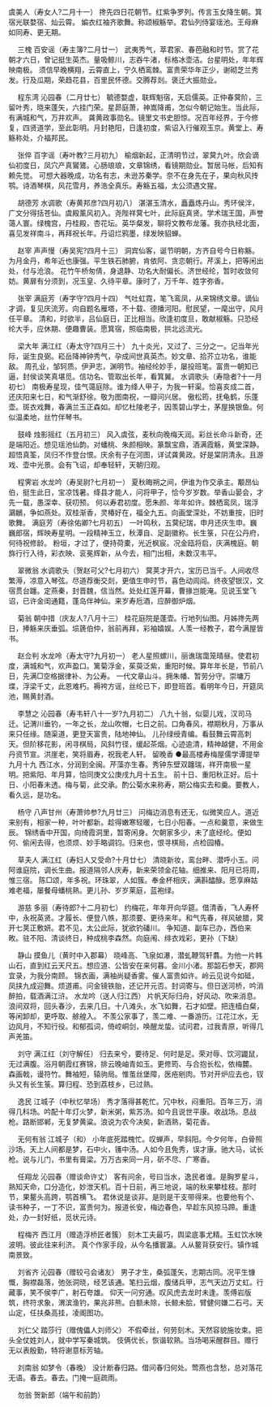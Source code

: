 <!-- { "loadSidebar": true } -->
虞美人（寿女人?二月十一）
搀先四日花朝节。红紫争罗列。传言玉女降生朝。箕宿光联婺宿、灿云霄。 
媥衣红袖齐歌舞。称颂椒觞举。君仙列侍宴瑶池。王母麻如同寿、更无期。 

　
三槐
百安谣（寿主簿?二月廿一）
武夷秀气，萃君家、春芭融和时节。赏了花朝才六日，曾记挺生英杰。量吸鲸川，志吞牛渚，标格冰壶洁。台星明处，年年辉映南极。 
须信早晚横翔，云霄直上，宁久栖鸾棘。富贵荣华年正少，谢砌芝兰秀发。行及瓜期，荣趋花县，百里民怀德。交腾荐剡。褒迁大振勋业。 

　
程东湾
沁园春（二月廿七）
毓德婺虚，联辉魁宿，天启儒英。正仲春蓂阶，三留叶秀，晓来蓬矢，六挂门荣。星昴庭萧，神嵩降甫，怎似今朝记始生。当此际，有满城和气，万井欢声。 
龚黄政事勋名。镜里文书史胆惊。况百年经界，于今修复，四贤道学，至此彰明。月封艳阳，日逢初度，紫诏入行催观玉京。黄堂上、寿觞称处，介福邦民。 

　
张倅
百字谣（寿叶教?三月初九）
榆烟新起，正清明节过，翠蓂九叶。欣会谪仙初度日，凤穴产真鸑鷟。心肠琅琅，文章锦绣，看镜期勋业。暂居马帐，后知有赖先觉。 
可想大器晚成，功名有志，未逊苏秦学。奈不在身先在子，果向秋风抟鹗。诗酒琴棋，风花雪月，养浩全真乐。寿觞五福，太公须遇文猩。 

　
胡德芳
水调歌（寿黄邦彦?四月初八）
湛湛玉清水，矗矗炼丹山。秀环侯泮，广文分得括苍仙。虞殿薰风初入。尧陛祥蓂七叶，此际庭真贤。学术瑞王国，声誉蔼人寰。绿槐宫，丹桂殿，杏花坛。英华粲发，聊将文教布龙藩。我亦执经北面，喜见发祥南斗，再拜祝长年。丹诏烂鸦墨，绿发映貂蝉。 

　
赵宰
声声慢（寿吴宪?四月十三）
洞宾仙客，诞节明朝，方齐自号今日称觞。为月金丹，希年近也康强。平生铁石肺腑，肯依阿、贪恋朝行。芹溪上，把等闲出处，付与沧浪。 
花竹午桥匆倩，身退静、功名大耐偏长。济世经纶，暂时收敛何妨。黄扉有分须到，况玉皇、久待平章。康时了，万千年、姓字弥香。 

　
张宰
满庭芳（寿字守?四月十四）
气吐虹霓，笔飞鸾凤，从来锦绣文章。谪仙才调，复见庆流芳。向自题名雁塔，不十载、德播河阳。慰民望，一麾出守，风月任平章。 
清和，时欲半，吕仙庭日，正比相当。欣逢初度旦，敢献椒觞。只恐经纶大手，应休期、便趣曹装。愿箕宿，照临南极，拱北远流光。 

　
梁大年
满江红（寿太守?四月三十）
九十炎光，又过了、三分之一。记当年光际，诞生良弼。崧岳降神钟秀气，孕成间世真英杰。妙文章、拾芥立功名，谁能敌。 
周孔业，邹轲质。伊尹志，渊明节。袖经纶妙手，屡投班笔。富贵一朝知已逼，封侯谈笑真堪觅。信功名、管取出长年，看箕翼。 
水调歌头（寿隐者?十一月初七）
南极寿星现，佳气蔼庭除。谁为绛人甲子，为我一轩渠。恰喜亥成二首，还庆阳来七日，和气渐舒徐。敬为图南祝，一瓣问兴居。 
傲松筠，抚龟鹤，乐蓬壶。斑衣戏舞，春满兰玉正森如。却忆杜陵老子，因羡碧山学士，茅屋换银鱼。何似温柔地，丝竹伴琴书。 

　
鼓峰
烛影摇红（五月初三）
风入虞弦，麦秋向晚梅天润。彩丝长命斗新奇，还是端阳近。想见瑶池仙韵。对蟠桃、朱颜相映。篆飘宝鼎，酒满霞觞，黄堂深静。 
超悟真筌，凤归不作登台恨。庆余有子在河图，详试龚黄政。好是棠阴清永。且游戏、壶中光景。会有飞诏，却奉轻轩，天朝归观。 

　
程霁岩
水龙吟（寿吴尉?七月初一）
夏秋晦朔之间，伊谁为作交承主。颙昂仙伯，挺生此日，宝凉饯暑。绛县才能人，问将甲子，恰今岁岁数。举香山晏会，才先一载，愚深幸、获叨预。 
何以寿君初度。愿朱颜、年年如许。棘栖鸾凤，瑞浮鸂鶒，争如燕处。双桂渐香，灵椿好在，福全九五。向画堂深处，不妨重按，旧时歌舞。 
满庭芳（寿徐佑卿?七月初五）
一叶鸣秋，五蓂纪瑞，申月还庆生申。巍巍郎宿，辉映寿星明。一段精神玉立，秋潭自、足副徽称。长生箓，只在公丹府，何待祝修龄。 
粉垣，才过了，便持荷橐，光近枫宸。况金瓯将启，庆满槐庭。朝旆行行入待，彩衣映、衮冕辉新，从今去，相门出相，未数汉韦平。 

　
翠微翁
水调歌头（贺赵可父?七月初六）
蓂荚才开六，宝历已当千。人间收尽繁溽，凉意入琴弦。尽道荐衡交剡，更值生申时节，喜色动闾阎。终夜望银汉，文宿贯台躔。定燕秦，封晋魏，信当然。处处红莲开幕，曹掾岂能淹。见说玉堂飞诏，已许金闺通籍，蓬岛伴神仙。来岁寿卮酒，应醉御炉烟。 

　
菊翁
朝中措（庆友人?八月十三）
桂花庭院是蓬壶。行地列仙图。月姊搀先两日，捧觞来庆垂弧。埙篪伯仲，翁前再拜，彩袖嬉娱。人羡一经教子，君今满屋皆书。 

　
赵佥判
水龙呤（寿太守?九月初一）
老人星照螺川，丽谯瑞霭笼晴昼。使君初度，满城和气，欢声盈口。篱菊浮金，茱萸泛紫，重阳时候。算年年长是，节前八日，先满□空格据律补、为公寿。 
一代文章山斗。拥朱幡、暂劳分守。崇墉万堞，浮梁千丈，此恩难朽。褥袴方谣，丝纶已下，即登班首。看明年今日，开筵凤池，赐黄封酒。 

　
李慧之
沁园春（寿韦轩八十一岁?九月初二）
八九十翁，似婴儿戏，汉司马迁。记渭川垂钓，一年之长，龙山吹帽，七日之前。口角春风，襟期秋月，万事从来只任缘。随渠道，更登天富贵，陆地神仙。 
儿孙绿绶青编。看鼓舞云霄高刺天。但阶移花影，闲寻棋局，风斜竹径，缓起茶烟。心迹逾清，精神越健，不用金丹资节宣。洪崖老，笑将眉寿，祝我老人轩。 
留晚香
●最高楼寿梅屋儒学谭提举九月十九 
西江水，分润到全闽。芹藻亦生春。秀钟东壁双躔瑞，祥开南极一星明。把紫阳、年月算，恰同庚文公庚戌九月十五生。 
前十日、重阳秋正好。后十日、小阳春未透。梅与菊，此交承。酌公菊水来称寿，期公梅实去和羹。要教人，看久远，是功名。 

　
杨守
八声甘州（寿萧帅参?九月廿三）
问梅边消息有还无，似微笑应人。道近来别有，相家一种，叶叶都新。趁得嫩寒轻暖，七日小阳春。一点和羹意，来做生辰。 
锦绣香中开国，向绮霞洞里，暂寄闲身。欠朝家多少，未了底经纶。便如何、偷闲去得，也须烦、妙手略调钧。归来也，恨寻棋局，点检园椿。 

　
草夫人
满江红（寿妇人又受命?十月廿七）
清晓新妆，鸾台畔、潜呼小玉。问阿谁庭院，调长生曲。报道隔邻人庆寿，新来荣领金花轴。细推来、阳月已将周，惟三宿。 
陈□颂，年多祝。环珠翠，人如簇。奉金杯相庆，满斟醽醁。愿享麻姑难老福，屡餐母蟠桃熟。更儿孙、岁岁莱庭，蓝袍绿。 

　
游慈
多丽（寿待郎?十二月初七）
约梅花，年年开向华筵。借清香，飞人寿杯中，永祝英贤。才履长、便登八帙，那须要、更待来年。和气先春，祥风破腊，蓂开七荚正敷妍。君不见，太公此际，犹欲钓磻川。 
争知道、副车已办，西伯来畋。驻不阳、清谈终日，种成桃李森然。向庭闱、绯衣戏彩，更孙（下缺） 

　
静山
摸鱼儿（黄时中入郡幕）
晓峰高、飞泉如瀑，潜虬鞭驾轩翥。为他一片韩山石，直到红云天尺五。想应道、公皆安在来何暮。金川小渚。那韶石参天，郡网宜录，为我分南顾。 
锦衣画，满袖尚疑香雾。催人富贵如许。岭云见说今如砥，凤挟九成迎舞。烦道甫。问金镜铁胎，还记开元否。封词寄与。但日送河桥，吟消醉拍，载酒满江浒。 
水龙吟（送人归江西）
片帆天际归舟，好风动、吹来消息。浪间双将，回头春沙，去来几日。十八滩头，水飞如舞，石才如壁。把连樯白粲，等闲卸却，更呼取、艅艎入。 
不羡公家事了，羡二难、一番游历。江花江水，无边风月，不知行役。和郁孤词，倚崆峒剑，唤醒龙蛰。试问君，过我青原，听得几声羌笛。 

　
刘守
满江红（刘守解任）
归去来兮，要待足、何时是足。荣对辱、饮河鼹鼠，无过满腹。浴月朝霞红赛锦，排云晚岫青如玉。更修筠、与合抱长松，依梅麓。 
森画戟，谩符竹。舞袖短，辕驹局。惟茧丝堡障，医疮剜肉。节对开炉应去也，钗头又有长生箓。算归程、恐到荔枝乡，已过熟。 

　
逸民
江城子（中秋忆举场）
秀才落得甚乾忙。冗中秋，闷重阳。百年三万，消得几科场。吟配十年灯火梦，新米粥，紫苏汤。如今且说世平康。收战场。息战枪。路断邯郸，无复梦黄粱。浪说为农今决矣，新酒熟，菊花香。 

　
无何有翁
江城子（和）
小年底死踏槐忙。叹蝉声，早斜阳。今夕何年，白骨照沙场。天上人间都是梦，石中火，镬中汤。人如今且免秀，误才康。驰大马，试长枪。说与儿门，书里有膏梁。万万古来同一月，斫不尽、广寒香。 

　
任翔龙
沁园春（赠谈命许丈）
客有问余，号曰当水，逸民者谁。是胸罗星斗，熟知天命，口分造化，妙泄天机。百十日前，再三地说，端的秋来攀桂枝。那时节，果鳌头高跨，鹗首横飞。 
君休说是谈非。是则是干支带得来。也要他有个、读书种子，一丁不识，富贵何为。报道长安，梅边春色，早趁东风掠马蹄。重逢处，办一封好纸，觅状元诗。 

　
程梅齐
西江月（赠造浮桥匠者簇）
刻木工夫最巧，舆梁底事尤精。玉虹饮水映波明。彼此往来利济。 
真个作家手段，从今名播寰瀛。人从鳌背获安行。镇作城南景致。 

　
刘省齐
沁园春（赠较弓会诸友）
男子才生，桑弧蓬矢，志期古同。况平生慷慨，胸襟磊落，弛张洞晓，经艺该通。笔扫云烟，腹储兵甲，志气天边万丈虹。行藏事，笑不侯李广，射石夸雄。 
仰天一问穷通。叹风虎去龙时未逢。羡傅岩版筑，终符求象，渭滨渔钓，果兆非熊。白额未除，长鲸未脍，臂健何嫌二石弓。天山定，任扶桑高挂，凌阁图功。 

　
刘仁父
踏莎行（赠傀儡人刘师父）
不假牵丝，何劳刻木。天然容貌施妆束。把头全仗姓刘人，就中学写秦城筑。 
伎俩优长，恢谐软熟。当场喝采醒群目。赠行无以表殷勤，特将谢意标芳轴。 

　
刘南翁
如梦令（春晚）
没计断春归路。借问春归何处。莺燕也含愁，总对落花无语。春去。春去。门掩一庭疏雨。 

　
勿翁
贺新郎（端午和前韵）
